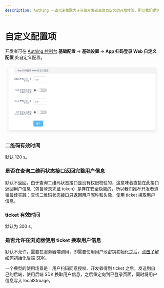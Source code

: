 ```yaml
---
description: Authing 一直以来都致力于带给开发者高度自定义的开发体验，所以我们提供以下自定义配置项，开发者可以根据自己业务的需要，在安全性和便捷性之间权衡。
---
```


# 自定义配置项

开发者可在 [Authing 控制台](https://authing.cn/dashboard) **基础配置** -&gt; **基础设置** -&gt; **App 扫码登录 Web 自定义配置** 处自定义配置。

![](../../.gitbook/assets/image%20%28188%29.png)

### 二维码有效时间  <a id="code-expires-after"></a>

默认 120 s。 

### 是否在查询二维码状态接口返回完整用户信息 <a id="return-full-userinfo-at-polling-response"></a>

默认不返回。由于查询二维码状态接口是没有权限校验的，这意味着直接在此接口返回用户信息（包含登录凭证 token）是存在安全隐患的，所以我们推荐开发者遵循最佳实践：查询二维码状态接口只返回用户昵称和头像，使用 ticket 换取用户信息。

### ticket 有效时间 <a id="ticket-expires-at"></a>

默认为 300 s。

### 是否允许在浏览器使用 ticket 换取用户信息 <a id="allow-exchange-userrinfo-from-browser"></a>

默认不允许，需要在服务器端调用，即需要使用用户池密钥初始化之后。[点击了解如何初始化后端 SDK](../../sdk/sdk-for-javascript/#chu-shi-hua)。

一个典型的使用场景是：用户扫码同意授权、开发者得到 ticket 之后，发送到自己的后端，使用后端 SDK 换取用户信息，之后重定向到已登录页面，同时将用户信息写入 localStroage。

